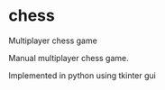 # chess
Multiplayer chess game

Manual multiplayer chess game.

Implemented in python using tkinter gui


